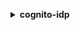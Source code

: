 **<details ><summary style="color:none;">cognito-idp</summary><blockquote>**

- **<details><summary style="color:none;"><b><u>add-custom-attributes</b></u></summary><blockquote>**

  * **<p style="color:none;">--user-pool-id</p>**
  * **<p style="color:none;">--custom-attributes</p>**
  * **<p style="color:none;">--cli-input-json</p>**
  * **<p style="color:none;">--cli-input-yaml</p>**
  * **<p style="color:none;">--generate-cli-skeleton</p>**

  </br>

  <p style="color:red;">**Description**</p>

  </br>

  ## **Examples**

  ```bash

  ```
  ```json

  ```

  </br>

- **<details><summary style="color:none;"><b><u>admin-add-user-to-group</b></u></summary><blockquote>**

  * **<p style="color:none;">--user-pool-id</p>**
  * **<p style="color:none;">--username</p>**
  * **<p style="color:none;">--group-name</p>**
  * **<p style="color:none;">--cli-input-json</p>**
  * **<p style="color:none;">--cli-input-yaml</p>**
  * **<p style="color:none;">--generate-cli-skeleton</p>**

  </br>

  <p style="color:red;">**Description**</p>

  </br>

  ## **Examples**

  ```bash

  ```
  ```json

  ```

  </br>

- **<details><summary style="color:none;"><b><u>admin-confirm-sign-up</b></u></summary><blockquote>**

  * **<p style="color:none;">--user-pool-id</p>**
  * **<p style="color:none;">--username</p>**
  * **<p style="color:none;">--client-metadata</p>**
  * **<p style="color:none;">--cli-input-json</p>**
  * **<p style="color:none;">--cli-input-yaml</p>**
  * **<p style="color:none;">--generate-cli-skeleton</p>**

  </br>

  <p style="color:red;">**Description**</p>

  </br>

  ## **Examples**

  ```bash

  ```
  ```json

  ```

  </br>

- **<details><summary style="color:none;"><b><u>admin-create-user</b></u></summary><blockquote>**

  * **<p style="color:none;">--user-pool-id</p>**
  * **<p style="color:none;">--username</p>**
  * **<p style="color:none;">--user-attributes</p>**
  * **<p style="color:none;">--validation-data</p>**
  * **<p style="color:none;">--temporary-password</p>**
  * **<p style="color:none;">--force-alias-creation</p>**
  * **<p style="color:none;">--no-force-alias-creation</p>**
  * **<p style="color:none;">--message-action</p>**
  * **<p style="color:none;">--desired-delivery-mediums</p>**
  * **<p style="color:none;">--client-metadata</p>**
  * **<p style="color:none;">--cli-input-json</p>**
  * **<p style="color:none;">--cli-input-yaml</p>**
  * **<p style="color:none;">--generate-cli-skeleton</p>**

  </br>

  <p style="color:red;">**Description**</p>

  </br>

  ## **Examples**

  ```bash

  ```
  ```json

  ```

  </br>

- **<details><summary style="color:none;"><b><u>admin-delete-user</b></u></summary><blockquote>**

  * **<p style="color:none;">--user-pool-id</p>**
  * **<p style="color:none;">--username</p>**
  * **<p style="color:none;">--cli-input-json</p>**
  * **<p style="color:none;">--cli-input-yaml</p>**
  * **<p style="color:none;">--generate-cli-skeleton</p>**

  </br>

  <p style="color:red;">**Description**</p>

  </br>

  ## **Examples**

  ```bash

  ```
  ```json

  ```

  </br>

- **<details><summary style="color:none;"><b><u>admin-delete-user-attributes</b></u></summary><blockquote>**

  * **<p style="color:none;">--user-pool-id</p>**
  * **<p style="color:none;">--username</p>**
  * **<p style="color:none;">--user-attribute-names</p>**
  * **<p style="color:none;">--cli-input-json</p>**
  * **<p style="color:none;">--cli-input-yaml</p>**
  * **<p style="color:none;">--generate-cli-skeleton</p>**

  </br>

  <p style="color:red;">**Description**</p>

  </br>

  ## **Examples**

  ```bash

  ```
  ```json

  ```

  </br>

- **<details><summary style="color:none;"><b><u>admin-disable-provider-for-user</b></u></summary><blockquote>**

  * **<p style="color:none;">--user-pool-id</p>**
  * **<p style="color:none;">--user</p>**
  * **<p style="color:none;">--cli-input-json</p>**
  * **<p style="color:none;">--cli-input-yaml</p>**
  * **<p style="color:none;">--generate-cli-skeleton</p>**

  </br>

  <p style="color:red;">**Description**</p>

  </br>

  ## **Examples**

  ```bash

  ```
  ```json

  ```

  </br>

- **<details><summary style="color:none;"><b><u>admin-disable-user</b></u></summary><blockquote>**

  * **<p style="color:none;">--user-pool-id</p>**
  * **<p style="color:none;">--username</p>**
  * **<p style="color:none;">--cli-input-json</p>**
  * **<p style="color:none;">--cli-input-yaml</p>**
  * **<p style="color:none;">--generate-cli-skeleton</p>**

  </br>

  <p style="color:red;">**Description**</p>

  </br>

  ## **Examples**

  ```bash

  ```
  ```json

  ```

  </br>

- **<details><summary style="color:none;"><b><u>admin-enable-user</b></u></summary><blockquote>**

  * **<p style="color:none;">--user-pool-id</p>**
  * **<p style="color:none;">--username</p>**
  * **<p style="color:none;">--cli-input-json</p>**
  * **<p style="color:none;">--cli-input-yaml</p>**
  * **<p style="color:none;">--generate-cli-skeleton</p>**

  </br>

  <p style="color:red;">**Description**</p>

  </br>

  ## **Examples**

  ```bash

  ```
  ```json

  ```

  </br>

- **<details><summary style="color:none;"><b><u>admin-forget-device</b></u></summary><blockquote>**

  * **<p style="color:none;">--user-pool-id</p>**
  * **<p style="color:none;">--username</p>**
  * **<p style="color:none;">--device-key</p>**
  * **<p style="color:none;">--cli-input-json</p>**
  * **<p style="color:none;">--cli-input-yaml</p>**
  * **<p style="color:none;">--generate-cli-skeleton</p>**

  </br>

  <p style="color:red;">**Description**</p>

  </br>

  ## **Examples**

  ```bash

  ```
  ```json

  ```

  </br>

- **<details><summary style="color:none;"><b><u>admin-get-device</b></u></summary><blockquote>**

  * **<p style="color:none;">--device-key</p>**
  * **<p style="color:none;">--user-pool-id</p>**
  * **<p style="color:none;">--username</p>**
  * **<p style="color:none;">--cli-input-json</p>**
  * **<p style="color:none;">--cli-input-yaml</p>**
  * **<p style="color:none;">--generate-cli-skeleton</p>**

  </br>

  <p style="color:red;">**Description**</p>

  </br>

  ## **Examples**

  ```bash

  ```
  ```json

  ```

  </br>

- **<details><summary style="color:none;"><b><u>admin-get-user</b></u></summary><blockquote>**

  * **<p style="color:none;">--user-pool-id</p>**
  * **<p style="color:none;">--username</p>**
  * **<p style="color:none;">--cli-input-json</p>**
  * **<p style="color:none;">--cli-input-yaml</p>**
  * **<p style="color:none;">--generate-cli-skeleton</p>**

  </br>

  <p style="color:red;">**Description**</p>

  </br>

  ## **Examples**

  ```bash

  ```
  ```json

  ```

  </br>

- **<details><summary style="color:none;"><b><u>admin-initiate-auth</b></u></summary><blockquote>**

  * **<p style="color:none;">--user-pool-id</p>**
  * **<p style="color:none;">--client-id</p>**
  * **<p style="color:none;">--auth-flow</p>**
  * **<p style="color:none;">--auth-parameters</p>**
  * **<p style="color:none;">--client-metadata</p>**
  * **<p style="color:none;">--analytics-metadata</p>**
  * **<p style="color:none;">--context-data</p>**
  * **<p style="color:none;">--cli-input-json</p>**
  * **<p style="color:none;">--cli-input-yaml</p>**
  * **<p style="color:none;">--generate-cli-skeleton</p>**

  </br>

  <p style="color:red;">**Description**</p>

  </br>

  ## **Examples**

  ```bash

  ```
  ```json

  ```

  </br>

- **<details><summary style="color:none;"><b><u>admin-link-provider-for-user</b></u></summary><blockquote>**

  * **<p style="color:none;">--user-pool-id</p>**
  * **<p style="color:none;">--destination-user</p>**
  * **<p style="color:none;">--source-user</p>**
  * **<p style="color:none;">--cli-input-json</p>**
  * **<p style="color:none;">--cli-input-yaml</p>**
  * **<p style="color:none;">--generate-cli-skeleton</p>**

  </br>

  <p style="color:red;">**Description**</p>

  </br>

  ## **Examples**

  ```bash

  ```
  ```json

  ```

  </br>

- **<details><summary style="color:none;"><b><u>admin-list-devices</b></u></summary><blockquote>**

  * **<p style="color:none;">--user-pool-id</p>**
  * **<p style="color:none;">--username</p>**
  * **<p style="color:none;">--limit</p>**
  * **<p style="color:none;">--pagination-token</p>**
  * **<p style="color:none;">--cli-input-json</p>**
  * **<p style="color:none;">--cli-input-yaml</p>**
  * **<p style="color:none;">--generate-cli-skeleton</p>**

  </br>

  <p style="color:red;">**Description**</p>

  </br>

  ## **Examples**

  ```bash

  ```
  ```json

  ```

  </br>

- **<details><summary style="color:none;"><b><u>admin-list-groups-for-user</b></u></summary><blockquote>**

  * **<p style="color:none;">--username</p>**
  * **<p style="color:none;">--user-pool-id</p>**
  * **<p style="color:none;">--cli-input-json</p>**
  * **<p style="color:none;">--cli-input-yaml</p>**
  * **<p style="color:none;">--starting-token</p>**
  * **<p style="color:none;">--page-size</p>**
  * **<p style="color:none;">--max-items</p>**
  * **<p style="color:none;">--generate-cli-skeleton</p>**

  </br>

  <p style="color:red;">**Description**</p>

  </br>

  ## **Examples**

  ```bash

  ```
  ```json

  ```

  </br>

- **<details><summary style="color:none;"><b><u>admin-list-user-auth-events</b></u></summary><blockquote>**

  * **<p style="color:none;">--user-pool-id</p>**
  * **<p style="color:none;">--username</p>**
  * **<p style="color:none;">--cli-input-json</p>**
  * **<p style="color:none;">--cli-input-yaml</p>**
  * **<p style="color:none;">--starting-token</p>**
  * **<p style="color:none;">--page-size</p>**
  * **<p style="color:none;">--max-items</p>**
  * **<p style="color:none;">--generate-cli-skeleton</p>**

  </br>

  <p style="color:red;">**Description**</p>

  </br>

  ## **Examples**

  ```bash

  ```
  ```json

  ```

  </br>

- **<details><summary style="color:none;"><b><u>admin-remove-user-from-group</b></u></summary><blockquote>**

  * **<p style="color:none;">--user-pool-id</p>**
  * **<p style="color:none;">--username</p>**
  * **<p style="color:none;">--group-name</p>**
  * **<p style="color:none;">--cli-input-json</p>**
  * **<p style="color:none;">--cli-input-yaml</p>**
  * **<p style="color:none;">--generate-cli-skeleton</p>**

  </br>

  <p style="color:red;">**Description**</p>

  </br>

  ## **Examples**

  ```bash

  ```
  ```json

  ```

  </br>

- **<details><summary style="color:none;"><b><u>admin-reset-user-password</b></u></summary><blockquote>**

  * **<p style="color:none;">--user-pool-id</p>**
  * **<p style="color:none;">--username</p>**
  * **<p style="color:none;">--client-metadata</p>**
  * **<p style="color:none;">--cli-input-json</p>**
  * **<p style="color:none;">--cli-input-yaml</p>**
  * **<p style="color:none;">--generate-cli-skeleton</p>**

  </br>

  <p style="color:red;">**Description**</p>

  </br>

  ## **Examples**

  ```bash

  ```
  ```json

  ```

  </br>

- **<details><summary style="color:none;"><b><u>admin-respond-to-auth-challenge</b></u></summary><blockquote>**

  * **<p style="color:none;">--user-pool-id</p>**
  * **<p style="color:none;">--client-id</p>**
  * **<p style="color:none;">--challenge-name</p>**
  * **<p style="color:none;">--challenge-responses</p>**
  * **<p style="color:none;">--session</p>**
  * **<p style="color:none;">--analytics-metadata</p>**
  * **<p style="color:none;">--context-data</p>**
  * **<p style="color:none;">--client-metadata</p>**
  * **<p style="color:none;">--cli-input-json</p>**
  * **<p style="color:none;">--cli-input-yaml</p>**
  * **<p style="color:none;">--generate-cli-skeleton</p>**

  </br>

  <p style="color:red;">**Description**</p>

  </br>

  ## **Examples**

  ```bash

  ```
  ```json

  ```

  </br>

- **<details><summary style="color:none;"><b><u>admin-set-user-mfa-preference</b></u></summary><blockquote>**

  * **<p style="color:none;">--sms-mfa-settings</p>**
  * **<p style="color:none;">--software-token-mfa-settings</p>**
  * **<p style="color:none;">--username</p>**
  * **<p style="color:none;">--user-pool-id</p>**
  * **<p style="color:none;">--cli-input-json</p>**
  * **<p style="color:none;">--cli-input-yaml</p>**
  * **<p style="color:none;">--generate-cli-skeleton</p>**

  </br>

  <p style="color:red;">**Description**</p>

  </br>

  ## **Examples**

  ```bash

  ```
  ```json

  ```

  </br>

- **<details><summary style="color:none;"><b><u>admin-set-user-password</b></u></summary><blockquote>**

  * **<p style="color:none;">--user-pool-id</p>**
  * **<p style="color:none;">--username</p>**
  * **<p style="color:none;">--password</p>**
  * **<p style="color:none;">--permanent</p>**
  * **<p style="color:none;">--no-permanent</p>**
  * **<p style="color:none;">--cli-input-json</p>**
  * **<p style="color:none;">--cli-input-yaml</p>**
  * **<p style="color:none;">--generate-cli-skeleton</p>**

  </br>

  <p style="color:red;">**Description**</p>

  </br>

  ## **Examples**

  ```bash

  ```
  ```json

  ```

  </br>

- **<details><summary style="color:none;"><b><u>admin-set-user-settings</b></u></summary><blockquote>**

  * **<p style="color:none;">--user-pool-id</p>**
  * **<p style="color:none;">--username</p>**
  * **<p style="color:none;">--mfa-options</p>**
  * **<p style="color:none;">--cli-input-json</p>**
  * **<p style="color:none;">--cli-input-yaml</p>**
  * **<p style="color:none;">--generate-cli-skeleton</p>**

  </br>

  <p style="color:red;">**Description**</p>

  </br>

  ## **Examples**

  ```bash

  ```
  ```json

  ```

  </br>

- **<details><summary style="color:none;"><b><u>admin-update-auth-event-feedback</b></u></summary><blockquote>**

  * **<p style="color:none;">--user-pool-id</p>**
  * **<p style="color:none;">--username</p>**
  * **<p style="color:none;">--event-id</p>**
  * **<p style="color:none;">--feedback-value</p>**
  * **<p style="color:none;">--cli-input-json</p>**
  * **<p style="color:none;">--cli-input-yaml</p>**
  * **<p style="color:none;">--generate-cli-skeleton</p>**

  </br>

  <p style="color:red;">**Description**</p>

  </br>

  ## **Examples**

  ```bash

  ```
  ```json

  ```

  </br>

- **<details><summary style="color:none;"><b><u>admin-update-device-status</b></u></summary><blockquote>**

  * **<p style="color:none;">--user-pool-id</p>**
  * **<p style="color:none;">--username</p>**
  * **<p style="color:none;">--device-key</p>**
  * **<p style="color:none;">--device-remembered-status</p>**
  * **<p style="color:none;">--cli-input-json</p>**
  * **<p style="color:none;">--cli-input-yaml</p>**
  * **<p style="color:none;">--generate-cli-skeleton</p>**

  </br>

  <p style="color:red;">**Description**</p>

  </br>

  ## **Examples**

  ```bash

  ```
  ```json

  ```

  </br>

- **<details><summary style="color:none;"><b><u>admin-update-user-attributes</b></u></summary><blockquote>**

  * **<p style="color:none;">--user-pool-id</p>**
  * **<p style="color:none;">--username</p>**
  * **<p style="color:none;">--user-attributes</p>**
  * **<p style="color:none;">--client-metadata</p>**
  * **<p style="color:none;">--cli-input-json</p>**
  * **<p style="color:none;">--cli-input-yaml</p>**
  * **<p style="color:none;">--generate-cli-skeleton</p>**

  </br>

  <p style="color:red;">**Description**</p>

  </br>

  ## **Examples**

  ```bash

  ```
  ```json

  ```

  </br>

- **<details><summary style="color:none;"><b><u>admin-user-global-sign-out</b></u></summary><blockquote>**

  * **<p style="color:none;">--user-pool-id</p>**
  * **<p style="color:none;">--username</p>**
  * **<p style="color:none;">--cli-input-json</p>**
  * **<p style="color:none;">--cli-input-yaml</p>**
  * **<p style="color:none;">--generate-cli-skeleton</p>**

  </br>

  <p style="color:red;">**Description**</p>

  </br>

  ## **Examples**

  ```bash

  ```
  ```json

  ```

  </br>

- **<details><summary style="color:none;"><b><u>associate-software-token</b></u></summary><blockquote>**

  * **<p style="color:none;">--access-token</p>**
  * **<p style="color:none;">--session</p>**
  * **<p style="color:none;">--cli-input-json</p>**
  * **<p style="color:none;">--cli-input-yaml</p>**
  * **<p style="color:none;">--generate-cli-skeleton</p>**

  </br>

  <p style="color:red;">**Description**</p>

  </br>

  ## **Examples**

  ```bash

  ```
  ```json

  ```

  </br>

- **<details><summary style="color:none;"><b><u>change-password</b></u></summary><blockquote>**

  * **<p style="color:none;">--previous-password</p>**
  * **<p style="color:none;">--proposed-password</p>**
  * **<p style="color:none;">--access-token</p>**
  * **<p style="color:none;">--cli-input-json</p>**
  * **<p style="color:none;">--cli-input-yaml</p>**
  * **<p style="color:none;">--generate-cli-skeleton</p>**

  </br>

  <p style="color:red;">**Description**</p>

  </br>

  ## **Examples**

  ```bash

  ```
  ```json

  ```

  </br>

- **<details><summary style="color:none;"><b><u>confirm-device</b></u></summary><blockquote>**

  * **<p style="color:none;">--access-token</p>**
  * **<p style="color:none;">--device-key</p>**
  * **<p style="color:none;">--device-secret-verifier-config</p>**
  * **<p style="color:none;">--device-name</p>**
  * **<p style="color:none;">--cli-input-json</p>**
  * **<p style="color:none;">--cli-input-yaml</p>**
  * **<p style="color:none;">--generate-cli-skeleton</p>**

  </br>

  <p style="color:red;">**Description**</p>

  </br>

  ## **Examples**

  ```bash

  ```
  ```json

  ```

  </br>

- **<details><summary style="color:none;"><b><u>confirm-forgot-password</b></u></summary><blockquote>**

  * **<p style="color:none;">--client-id</p>**
  * **<p style="color:none;">--secret-hash</p>**
  * **<p style="color:none;">--username</p>**
  * **<p style="color:none;">--confirmation-code</p>**
  * **<p style="color:none;">--password</p>**
  * **<p style="color:none;">--analytics-metadata</p>**
  * **<p style="color:none;">--user-context-data</p>**
  * **<p style="color:none;">--client-metadata</p>**
  * **<p style="color:none;">--cli-input-json</p>**
  * **<p style="color:none;">--cli-input-yaml</p>**
  * **<p style="color:none;">--generate-cli-skeleton</p>**

  </br>

  <p style="color:red;">**Description**</p>

  </br>

  ## **Examples**

  ```bash

  ```
  ```json

  ```

  </br>

- **<details><summary style="color:none;"><b><u>confirm-sign-up</b></u></summary><blockquote>**

  * **<p style="color:none;">--client-id</p>**
  * **<p style="color:none;">--secret-hash</p>**
  * **<p style="color:none;">--username</p>**
  * **<p style="color:none;">--confirmation-code</p>**
  * **<p style="color:none;">--force-alias-creation</p>**
  * **<p style="color:none;">--no-force-alias-creation</p>**
  * **<p style="color:none;">--analytics-metadata</p>**
  * **<p style="color:none;">--user-context-data</p>**
  * **<p style="color:none;">--client-metadata</p>**
  * **<p style="color:none;">--cli-input-json</p>**
  * **<p style="color:none;">--cli-input-yaml</p>**
  * **<p style="color:none;">--generate-cli-skeleton</p>**

  </br>

  <p style="color:red;">**Description**</p>

  </br>

  ## **Examples**

  ```bash

  ```
  ```json

  ```

  </br>

- **<details><summary style="color:none;"><b><u>create-group</b></u></summary><blockquote>**

  * **<p style="color:none;">--group-name</p>**
  * **<p style="color:none;">--user-pool-id</p>**
  * **<p style="color:none;">--description</p>**
  * **<p style="color:none;">--role-arn</p>**
  * **<p style="color:none;">--precedence</p>**
  * **<p style="color:none;">--cli-input-json</p>**
  * **<p style="color:none;">--cli-input-yaml</p>**
  * **<p style="color:none;">--generate-cli-skeleton</p>**

  </br>

  <p style="color:red;">**Description**</p>

  </br>

  ## **Examples**

  ```bash

  ```
  ```json

  ```

  </br>

- **<details><summary style="color:none;"><b><u>create-identity-provider</b></u></summary><blockquote>**

  * **<p style="color:none;">--user-pool-id</p>**
  * **<p style="color:none;">--provider-name</p>**
  * **<p style="color:none;">--provider-type</p>**
  * **<p style="color:none;">--provider-details</p>**
  * **<p style="color:none;">--attribute-mapping</p>**
  * **<p style="color:none;">--idp-identifiers</p>**
  * **<p style="color:none;">--cli-input-json</p>**
  * **<p style="color:none;">--cli-input-yaml</p>**
  * **<p style="color:none;">--generate-cli-skeleton</p>**

  </br>

  <p style="color:red;">**Description**</p>

  </br>

  ## **Examples**

  ```bash

  ```
  ```json

  ```

  </br>

- **<details><summary style="color:none;"><b><u>create-resource-server</b></u></summary><blockquote>**

  * **<p style="color:none;">--user-pool-id</p>**
  * **<p style="color:none;">--identifier</p>**
  * **<p style="color:none;">--name</p>**
  * **<p style="color:none;">--scopes</p>**
  * **<p style="color:none;">--cli-input-json</p>**
  * **<p style="color:none;">--cli-input-yaml</p>**
  * **<p style="color:none;">--generate-cli-skeleton</p>**

  </br>

  <p style="color:red;">**Description**</p>

  </br>

  ## **Examples**

  ```bash

  ```
  ```json

  ```

  </br>

- **<details><summary style="color:none;"><b><u>create-user-import-job</b></u></summary><blockquote>**

  * **<p style="color:none;">--job-name</p>**
  * **<p style="color:none;">--user-pool-id</p>**
  * **<p style="color:none;">--cloud-watch-logs-role-arn</p>**
  * **<p style="color:none;">--cli-input-json</p>**
  * **<p style="color:none;">--cli-input-yaml</p>**
  * **<p style="color:none;">--generate-cli-skeleton</p>**

  </br>

  <p style="color:red;">**Description**</p>

  </br>

  ## **Examples**

  ```bash

  ```
  ```json

  ```

  </br>

- **<details><summary style="color:none;"><b><u>create-user-pool</b></u></summary><blockquote>**

  * **<p style="color:none;">--pool-name</p>**
  * **<p style="color:none;">--policies</p>**
  * **<p style="color:none;">--lambda-config</p>**
  * **<p style="color:none;">--auto-verified-attributes</p>**
  * **<p style="color:none;">--alias-attributes</p>**
  * **<p style="color:none;">--username-attributes</p>**
  * **<p style="color:none;">--sms-verification-message</p>**
  * **<p style="color:none;">--email-verification-message</p>**
  * **<p style="color:none;">--email-verification-subject</p>**
  * **<p style="color:none;">--verification-message-template</p>**
  * **<p style="color:none;">--sms-authentication-message</p>**
  * **<p style="color:none;">--mfa-configuration</p>**
  * **<p style="color:none;">--device-configuration</p>**
  * **<p style="color:none;">--email-configuration</p>**
  * **<p style="color:none;">--sms-configuration</p>**
  * **<p style="color:none;">--user-pool-tags</p>**
  * **<p style="color:none;">--admin-create-user-config</p>**
  * **<p style="color:none;">--schema</p>**
  * **<p style="color:none;">--user-pool-add-ons</p>**
  * **<p style="color:none;">--username-configuration</p>**
  * **<p style="color:none;">--account-recovery-setting</p>**
  * **<p style="color:none;">--cli-input-json</p>**
  * **<p style="color:none;">--cli-input-yaml</p>**
  * **<p style="color:none;">--generate-cli-skeleton</p>**

  </br>

  <p style="color:red;">**Description**</p>

  </br>

  ## **Examples**

  ```bash

  ```
  ```json

  ```

  </br>

- **<details><summary style="color:none;"><b><u>create-user-pool-client</b></u></summary><blockquote>**

  * **<p style="color:none;">--user-pool-id</p>**
  * **<p style="color:none;">--client-name</p>**
  * **<p style="color:none;">--generate-secret</p>**
  * **<p style="color:none;">--no-generate-secret</p>**
  * **<p style="color:none;">--refresh-token-validity</p>**
  * **<p style="color:none;">--access-token-validity</p>**
  * **<p style="color:none;">--id-token-validity</p>**
  * **<p style="color:none;">--token-validity-units</p>**
  * **<p style="color:none;">--read-attributes</p>**
  * **<p style="color:none;">--write-attributes</p>**
  * **<p style="color:none;">--explicit-auth-flows</p>**
  * **<p style="color:none;">--supported-identity-providers</p>**
  * **<p style="color:none;">--callback-urls</p>**
  * **<p style="color:none;">--logout-urls</p>**
  * **<p style="color:none;">--default-redirect-uri</p>**
  * **<p style="color:none;">--allowed-o-auth-flows</p>**
  * **<p style="color:none;">--allowed-o-auth-scopes</p>**
  * **<p style="color:none;">--allowed-o-auth-flows-user-pool-client</p>**
  * **<p style="color:none;">--no-allowed-o-auth-flows-user-pool-client</p>**
  * **<p style="color:none;">--analytics-configuration</p>**
  * **<p style="color:none;">--prevent-user-existence-errors</p>**
  * **<p style="color:none;">--enable-token-revocation</p>**
  * **<p style="color:none;">--no-enable-token-revocation</p>**
  * **<p style="color:none;">--cli-input-json</p>**
  * **<p style="color:none;">--cli-input-yaml</p>**
  * **<p style="color:none;">--generate-cli-skeleton</p>**

  </br>

  <p style="color:red;">**Description**</p>

  </br>

  ## **Examples**

  ```bash

  ```
  ```json

  ```

  </br>

- **<details><summary style="color:none;"><b><u>create-user-pool-domain</b></u></summary><blockquote>**

  * **<p style="color:none;">--domain</p>**
  * **<p style="color:none;">--user-pool-id</p>**
  * **<p style="color:none;">--custom-domain-config</p>**
  * **<p style="color:none;">--cli-input-json</p>**
  * **<p style="color:none;">--cli-input-yaml</p>**
  * **<p style="color:none;">--generate-cli-skeleton</p>**

  </br>

  <p style="color:red;">**Description**</p>

  </br>

  ## **Examples**

  ```bash

  ```
  ```json

  ```

  </br>

- **<details><summary style="color:none;"><b><u>delete-group</b></u></summary><blockquote>**

  * **<p style="color:none;">--group-name</p>**
  * **<p style="color:none;">--user-pool-id</p>**
  * **<p style="color:none;">--cli-input-json</p>**
  * **<p style="color:none;">--cli-input-yaml</p>**
  * **<p style="color:none;">--generate-cli-skeleton</p>**

  </br>

  <p style="color:red;">**Description**</p>

  </br>

  ## **Examples**

  ```bash

  ```
  ```json

  ```

  </br>

- **<details><summary style="color:none;"><b><u>delete-identity-provider</b></u></summary><blockquote>**

  * **<p style="color:none;">--user-pool-id</p>**
  * **<p style="color:none;">--provider-name</p>**
  * **<p style="color:none;">--cli-input-json</p>**
  * **<p style="color:none;">--cli-input-yaml</p>**
  * **<p style="color:none;">--generate-cli-skeleton</p>**

  </br>

  <p style="color:red;">**Description**</p>

  </br>

  ## **Examples**

  ```bash

  ```
  ```json

  ```

  </br>

- **<details><summary style="color:none;"><b><u>delete-resource-server</b></u></summary><blockquote>**

  * **<p style="color:none;">--user-pool-id</p>**
  * **<p style="color:none;">--identifier</p>**
  * **<p style="color:none;">--cli-input-json</p>**
  * **<p style="color:none;">--cli-input-yaml</p>**
  * **<p style="color:none;">--generate-cli-skeleton</p>**

  </br>

  <p style="color:red;">**Description**</p>

  </br>

  ## **Examples**

  ```bash

  ```
  ```json

  ```

  </br>

- **<details><summary style="color:none;"><b><u>delete-user</b></u></summary><blockquote>**

  * **<p style="color:none;">--access-token</p>**
  * **<p style="color:none;">--cli-input-json</p>**
  * **<p style="color:none;">--cli-input-yaml</p>**
  * **<p style="color:none;">--generate-cli-skeleton</p>**

  </br>

  <p style="color:red;">**Description**</p>

  </br>

  ## **Examples**

  ```bash

  ```
  ```json

  ```

  </br>

- **<details><summary style="color:none;"><b><u>delete-user-attributes</b></u></summary><blockquote>**

  * **<p style="color:none;">--user-attribute-names</p>**
  * **<p style="color:none;">--access-token</p>**
  * **<p style="color:none;">--cli-input-json</p>**
  * **<p style="color:none;">--cli-input-yaml</p>**
  * **<p style="color:none;">--generate-cli-skeleton</p>**

  </br>

  <p style="color:red;">**Description**</p>

  </br>

  ## **Examples**

  ```bash

  ```
  ```json

  ```

  </br>

- **<details><summary style="color:none;"><b><u>delete-user-pool</b></u></summary><blockquote>**

  * **<p style="color:none;">--user-pool-id</p>**
  * **<p style="color:none;">--cli-input-json</p>**
  * **<p style="color:none;">--cli-input-yaml</p>**
  * **<p style="color:none;">--generate-cli-skeleton</p>**

  </br>

  <p style="color:red;">**Description**</p>

  </br>

  ## **Examples**

  ```bash

  ```
  ```json

  ```

  </br>

- **<details><summary style="color:none;"><b><u>delete-user-pool-client</b></u></summary><blockquote>**

  * **<p style="color:none;">--user-pool-id</p>**
  * **<p style="color:none;">--client-id</p>**
  * **<p style="color:none;">--cli-input-json</p>**
  * **<p style="color:none;">--cli-input-yaml</p>**
  * **<p style="color:none;">--generate-cli-skeleton</p>**

  </br>

  <p style="color:red;">**Description**</p>

  </br>

  ## **Examples**

  ```bash

  ```
  ```json

  ```

  </br>

- **<details><summary style="color:none;"><b><u>delete-user-pool-domain</b></u></summary><blockquote>**

  * **<p style="color:none;">--domain</p>**
  * **<p style="color:none;">--user-pool-id</p>**
  * **<p style="color:none;">--cli-input-json</p>**
  * **<p style="color:none;">--cli-input-yaml</p>**
  * **<p style="color:none;">--generate-cli-skeleton</p>**

  </br>

  <p style="color:red;">**Description**</p>

  </br>

  ## **Examples**

  ```bash

  ```
  ```json

  ```

  </br>

- **<details><summary style="color:none;"><b><u>describe-identity-provider</b></u></summary><blockquote>**

  * **<p style="color:none;">--user-pool-id</p>**
  * **<p style="color:none;">--provider-name</p>**
  * **<p style="color:none;">--cli-input-json</p>**
  * **<p style="color:none;">--cli-input-yaml</p>**
  * **<p style="color:none;">--generate-cli-skeleton</p>**

  </br>

  <p style="color:red;">**Description**</p>

  </br>

  ## **Examples**

  ```bash

  ```
  ```json

  ```

  </br>

- **<details><summary style="color:none;"><b><u>describe-resource-server</b></u></summary><blockquote>**

  * **<p style="color:none;">--user-pool-id</p>**
  * **<p style="color:none;">--identifier</p>**
  * **<p style="color:none;">--cli-input-json</p>**
  * **<p style="color:none;">--cli-input-yaml</p>**
  * **<p style="color:none;">--generate-cli-skeleton</p>**

  </br>

  <p style="color:red;">**Description**</p>

  </br>

  ## **Examples**

  ```bash

  ```
  ```json

  ```

  </br>

- **<details><summary style="color:none;"><b><u>describe-risk-configuration</b></u></summary><blockquote>**

  * **<p style="color:none;">--user-pool-id</p>**
  * **<p style="color:none;">--client-id</p>**
  * **<p style="color:none;">--cli-input-json</p>**
  * **<p style="color:none;">--cli-input-yaml</p>**
  * **<p style="color:none;">--generate-cli-skeleton</p>**

  </br>

  <p style="color:red;">**Description**</p>

  </br>

  ## **Examples**

  ```bash

  ```
  ```json

  ```

  </br>

- **<details><summary style="color:none;"><b><u>describe-user-import-job</b></u></summary><blockquote>**

  * **<p style="color:none;">--user-pool-id</p>**
  * **<p style="color:none;">--job-id</p>**
  * **<p style="color:none;">--cli-input-json</p>**
  * **<p style="color:none;">--cli-input-yaml</p>**
  * **<p style="color:none;">--generate-cli-skeleton</p>**

  </br>

  <p style="color:red;">**Description**</p>

  </br>

  ## **Examples**

  ```bash

  ```
  ```json

  ```

  </br>

- **<details><summary style="color:none;"><b><u>describe-user-pool</b></u></summary><blockquote>**

  * **<p style="color:none;">--user-pool-id</p>**
  * **<p style="color:none;">--cli-input-json</p>**
  * **<p style="color:none;">--cli-input-yaml</p>**
  * **<p style="color:none;">--generate-cli-skeleton</p>**

  </br>

  <p style="color:red;">**Description**</p>

  </br>

  ## **Examples**

  ```bash

  ```
  ```json

  ```

  </br>

- **<details><summary style="color:none;"><b><u>describe-user-pool-client</b></u></summary><blockquote>**

  * **<p style="color:none;">--user-pool-id</p>**
  * **<p style="color:none;">--client-id</p>**
  * **<p style="color:none;">--cli-input-json</p>**
  * **<p style="color:none;">--cli-input-yaml</p>**
  * **<p style="color:none;">--generate-cli-skeleton</p>**

  </br>

  <p style="color:red;">**Description**</p>

  </br>

  ## **Examples**

  ```bash

  ```
  ```json

  ```

  </br>

- **<details><summary style="color:none;"><b><u>describe-user-pool-domain</b></u></summary><blockquote>**

  * **<p style="color:none;">--domain</p>**
  * **<p style="color:none;">--cli-input-json</p>**
  * **<p style="color:none;">--cli-input-yaml</p>**
  * **<p style="color:none;">--generate-cli-skeleton</p>**

  </br>

  <p style="color:red;">**Description**</p>

  </br>

  ## **Examples**

  ```bash

  ```
  ```json

  ```

  </br>

- **<details><summary style="color:none;"><b><u>forget-device</b></u></summary><blockquote>**

  * **<p style="color:none;">--access-token</p>**
  * **<p style="color:none;">--device-key</p>**
  * **<p style="color:none;">--cli-input-json</p>**
  * **<p style="color:none;">--cli-input-yaml</p>**
  * **<p style="color:none;">--generate-cli-skeleton</p>**

  </br>

  <p style="color:red;">**Description**</p>

  </br>

  ## **Examples**

  ```bash

  ```
  ```json

  ```

  </br>

- **<details><summary style="color:none;"><b><u>forgot-password</b></u></summary><blockquote>**

  * **<p style="color:none;">--client-id</p>**
  * **<p style="color:none;">--secret-hash</p>**
  * **<p style="color:none;">--user-context-data</p>**
  * **<p style="color:none;">--username</p>**
  * **<p style="color:none;">--analytics-metadata</p>**
  * **<p style="color:none;">--client-metadata</p>**
  * **<p style="color:none;">--cli-input-json</p>**
  * **<p style="color:none;">--cli-input-yaml</p>**
  * **<p style="color:none;">--generate-cli-skeleton</p>**

  </br>

  <p style="color:red;">**Description**</p>

  </br>

  ## **Examples**

  ```bash

  ```
  ```json

  ```

  </br>

- **<details><summary style="color:none;"><b><u>get-csv-header</b></u></summary><blockquote>**

  * **<p style="color:none;">--user-pool-id</p>**
  * **<p style="color:none;">--cli-input-json</p>**
  * **<p style="color:none;">--cli-input-yaml</p>**
  * **<p style="color:none;">--generate-cli-skeleton</p>**

  </br>

  <p style="color:red;">**Description**</p>

  </br>

  ## **Examples**

  ```bash

  ```
  ```json

  ```

  </br>

- **<details><summary style="color:none;"><b><u>get-device</b></u></summary><blockquote>**

  * **<p style="color:none;">--device-key</p>**
  * **<p style="color:none;">--access-token</p>**
  * **<p style="color:none;">--cli-input-json</p>**
  * **<p style="color:none;">--cli-input-yaml</p>**
  * **<p style="color:none;">--generate-cli-skeleton</p>**

  </br>

  <p style="color:red;">**Description**</p>

  </br>

  ## **Examples**

  ```bash

  ```
  ```json

  ```

  </br>

- **<details><summary style="color:none;"><b><u>get-group</b></u></summary><blockquote>**

  * **<p style="color:none;">--group-name</p>**
  * **<p style="color:none;">--user-pool-id</p>**
  * **<p style="color:none;">--cli-input-json</p>**
  * **<p style="color:none;">--cli-input-yaml</p>**
  * **<p style="color:none;">--generate-cli-skeleton</p>**

  </br>

  <p style="color:red;">**Description**</p>

  </br>

  ## **Examples**

  ```bash

  ```
  ```json

  ```

  </br>

- **<details><summary style="color:none;"><b><u>get-identity-provider-by-identifier</b></u></summary><blockquote>**

  * **<p style="color:none;">--user-pool-id</p>**
  * **<p style="color:none;">--idp-identifier</p>**
  * **<p style="color:none;">--cli-input-json</p>**
  * **<p style="color:none;">--cli-input-yaml</p>**
  * **<p style="color:none;">--generate-cli-skeleton</p>**

  </br>

  <p style="color:red;">**Description**</p>

  </br>

  ## **Examples**

  ```bash

  ```
  ```json

  ```

  </br>

- **<details><summary style="color:none;"><b><u>get-signing-certificate</b></u></summary><blockquote>**

  * **<p style="color:none;">--user-pool-id</p>**
  * **<p style="color:none;">--cli-input-json</p>**
  * **<p style="color:none;">--cli-input-yaml</p>**
  * **<p style="color:none;">--generate-cli-skeleton</p>**

  </br>

  <p style="color:red;">**Description**</p>

  </br>

  ## **Examples**

  ```bash

  ```
  ```json

  ```

  </br>

- **<details><summary style="color:none;"><b><u>get-ui-customization</b></u></summary><blockquote>**

  * **<p style="color:none;">--user-pool-id</p>**
  * **<p style="color:none;">--client-id</p>**
  * **<p style="color:none;">--cli-input-json</p>**
  * **<p style="color:none;">--cli-input-yaml</p>**
  * **<p style="color:none;">--generate-cli-skeleton</p>**

  </br>

  <p style="color:red;">**Description**</p>

  </br>

  ## **Examples**

  ```bash

  ```
  ```json

  ```

  </br>

- **<details><summary style="color:none;"><b><u>get-user</b></u></summary><blockquote>**

  * **<p style="color:none;">--access-token</p>**
  * **<p style="color:none;">--cli-input-json</p>**
  * **<p style="color:none;">--cli-input-yaml</p>**
  * **<p style="color:none;">--generate-cli-skeleton</p>**

  </br>

  <p style="color:red;">**Description**</p>

  </br>

  ## **Examples**

  ```bash

  ```
  ```json

  ```

  </br>

- **<details><summary style="color:none;"><b><u>get-user-attribute-verification-code</b></u></summary><blockquote>**

  * **<p style="color:none;">--access-token</p>**
  * **<p style="color:none;">--attribute-name</p>**
  * **<p style="color:none;">--client-metadata</p>**
  * **<p style="color:none;">--cli-input-json</p>**
  * **<p style="color:none;">--cli-input-yaml</p>**
  * **<p style="color:none;">--generate-cli-skeleton</p>**

  </br>

  <p style="color:red;">**Description**</p>

  </br>

  ## **Examples**

  ```bash

  ```
  ```json

  ```

  </br>

- **<details><summary style="color:none;"><b><u>get-user-pool-mfa-config</b></u></summary><blockquote>**

  * **<p style="color:none;">--user-pool-id</p>**
  * **<p style="color:none;">--cli-input-json</p>**
  * **<p style="color:none;">--cli-input-yaml</p>**
  * **<p style="color:none;">--generate-cli-skeleton</p>**

  </br>

  <p style="color:red;">**Description**</p>

  </br>

  ## **Examples**

  ```bash

  ```
  ```json

  ```

  </br>

- **<details><summary style="color:none;"><b><u>global-sign-out</b></u></summary><blockquote>**

  * **<p style="color:none;">--access-token</p>**
  * **<p style="color:none;">--cli-input-json</p>**
  * **<p style="color:none;">--cli-input-yaml</p>**
  * **<p style="color:none;">--generate-cli-skeleton</p>**

  </br>

  <p style="color:red;">**Description**</p>

  </br>

  ## **Examples**

  ```bash

  ```
  ```json

  ```

  </br>

- **<details><summary style="color:none;"><b><u>help</b></u></summary><blockquote>**

  * **<p style="color:none;"></p>**

  </br>

  <p style="color:red;">**Description**</p>

  </br>

  ## **Examples**

  ```bash

  ```
  ```json

  ```

  </br>

- **<details><summary style="color:none;"><b><u>initiate-auth</b></u></summary><blockquote>**

  * **<p style="color:none;">--auth-flow</p>**
  * **<p style="color:none;">--auth-parameters</p>**
  * **<p style="color:none;">--client-metadata</p>**
  * **<p style="color:none;">--client-id</p>**
  * **<p style="color:none;">--analytics-metadata</p>**
  * **<p style="color:none;">--user-context-data</p>**
  * **<p style="color:none;">--cli-input-json</p>**
  * **<p style="color:none;">--cli-input-yaml</p>**
  * **<p style="color:none;">--generate-cli-skeleton</p>**

  </br>

  <p style="color:red;">**Description**</p>

  </br>

  ## **Examples**

  ```bash

  ```
  ```json

  ```

  </br>

- **<details><summary style="color:none;"><b><u>list-devices</b></u></summary><blockquote>**

  * **<p style="color:none;">--access-token</p>**
  * **<p style="color:none;">--limit</p>**
  * **<p style="color:none;">--pagination-token</p>**
  * **<p style="color:none;">--cli-input-json</p>**
  * **<p style="color:none;">--cli-input-yaml</p>**
  * **<p style="color:none;">--generate-cli-skeleton</p>**

  </br>

  <p style="color:red;">**Description**</p>

  </br>

  ## **Examples**

  ```bash

  ```
  ```json

  ```

  </br>

- **<details><summary style="color:none;"><b><u>list-groups</b></u></summary><blockquote>**

  * **<p style="color:none;">--user-pool-id</p>**
  * **<p style="color:none;">--cli-input-json</p>**
  * **<p style="color:none;">--cli-input-yaml</p>**
  * **<p style="color:none;">--starting-token</p>**
  * **<p style="color:none;">--page-size</p>**
  * **<p style="color:none;">--max-items</p>**
  * **<p style="color:none;">--generate-cli-skeleton</p>**

  </br>

  <p style="color:red;">**Description**</p>

  </br>

  ## **Examples**

  ```bash

  ```
  ```json

  ```

  </br>

- **<details><summary style="color:none;"><b><u>list-identity-providers</b></u></summary><blockquote>**

  * **<p style="color:none;">--user-pool-id</p>**
  * **<p style="color:none;">--cli-input-json</p>**
  * **<p style="color:none;">--cli-input-yaml</p>**
  * **<p style="color:none;">--starting-token</p>**
  * **<p style="color:none;">--page-size</p>**
  * **<p style="color:none;">--max-items</p>**
  * **<p style="color:none;">--generate-cli-skeleton</p>**

  </br>

  <p style="color:red;">**Description**</p>

  </br>

  ## **Examples**

  ```bash

  ```
  ```json

  ```

  </br>

- **<details><summary style="color:none;"><b><u>list-resource-servers</b></u></summary><blockquote>**

  * **<p style="color:none;">--user-pool-id</p>**
  * **<p style="color:none;">--cli-input-json</p>**
  * **<p style="color:none;">--cli-input-yaml</p>**
  * **<p style="color:none;">--starting-token</p>**
  * **<p style="color:none;">--page-size</p>**
  * **<p style="color:none;">--max-items</p>**
  * **<p style="color:none;">--generate-cli-skeleton</p>**

  </br>

  <p style="color:red;">**Description**</p>

  </br>

  ## **Examples**

  ```bash

  ```
  ```json

  ```

  </br>

- **<details><summary style="color:none;"><b><u>list-tags-for-resource</b></u></summary><blockquote>**

  * **<p style="color:none;">--resource-arn</p>**
  * **<p style="color:none;">--cli-input-json</p>**
  * **<p style="color:none;">--cli-input-yaml</p>**
  * **<p style="color:none;">--generate-cli-skeleton</p>**

  </br>

  <p style="color:red;">**Description**</p>

  </br>

  ## **Examples**

  ```bash

  ```
  ```json

  ```

  </br>

- **<details><summary style="color:none;"><b><u>list-user-import-jobs</b></u></summary><blockquote>**

  * **<p style="color:none;">--user-pool-id</p>**
  * **<p style="color:none;">--max-results</p>**
  * **<p style="color:none;">--pagination-token</p>**
  * **<p style="color:none;">--cli-input-json</p>**
  * **<p style="color:none;">--cli-input-yaml</p>**
  * **<p style="color:none;">--generate-cli-skeleton</p>**

  </br>

  <p style="color:red;">**Description**</p>

  </br>

  ## **Examples**

  ```bash

  ```
  ```json

  ```

  </br>

- **<details><summary style="color:none;"><b><u>list-user-pool-clients</b></u></summary><blockquote>**

  * **<p style="color:none;">--user-pool-id</p>**
  * **<p style="color:none;">--cli-input-json</p>**
  * **<p style="color:none;">--cli-input-yaml</p>**
  * **<p style="color:none;">--starting-token</p>**
  * **<p style="color:none;">--page-size</p>**
  * **<p style="color:none;">--max-items</p>**
  * **<p style="color:none;">--generate-cli-skeleton</p>**

  </br>

  <p style="color:red;">**Description**</p>

  </br>

  ## **Examples**

  ```bash

  ```
  ```json

  ```

  </br>

- **<details><summary style="color:none;"><b><u>list-user-pools</b></u></summary><blockquote>**

  * **<p style="color:none;">--cli-input-json</p>**
  * **<p style="color:none;">--cli-input-yaml</p>**
  * **<p style="color:none;">--starting-token</p>**
  * **<p style="color:none;">--page-size</p>**
  * **<p style="color:none;">--max-items</p>**
  * **<p style="color:none;">--generate-cli-skeleton</p>**

  </br>

  <p style="color:red;">**Description**</p>

  </br>

  ## **Examples**

  ```bash

  ```
  ```json

  ```

  </br>

- **<details><summary style="color:none;"><b><u>list-users</b></u></summary><blockquote>**

  * **<p style="color:none;">--user-pool-id</p>**
  * **<p style="color:none;">--attributes-to-get</p>**
  * **<p style="color:none;">--filter</p>**
  * **<p style="color:none;">--cli-input-json</p>**
  * **<p style="color:none;">--cli-input-yaml</p>**
  * **<p style="color:none;">--starting-token</p>**
  * **<p style="color:none;">--page-size</p>**
  * **<p style="color:none;">--max-items</p>**
  * **<p style="color:none;">--generate-cli-skeleton</p>**

  </br>

  <p style="color:red;">**Description**</p>

  </br>

  ## **Examples**

  ```bash

  ```
  ```json

  ```

  </br>

- **<details><summary style="color:none;"><b><u>list-users-in-group</b></u></summary><blockquote>**

  * **<p style="color:none;">--user-pool-id</p>**
  * **<p style="color:none;">--group-name</p>**
  * **<p style="color:none;">--cli-input-json</p>**
  * **<p style="color:none;">--cli-input-yaml</p>**
  * **<p style="color:none;">--starting-token</p>**
  * **<p style="color:none;">--page-size</p>**
  * **<p style="color:none;">--max-items</p>**
  * **<p style="color:none;">--generate-cli-skeleton</p>**

  </br>

  <p style="color:red;">**Description**</p>

  </br>

  ## **Examples**

  ```bash

  ```
  ```json

  ```

  </br>

- **<details><summary style="color:none;"><b><u>resend-confirmation-code</b></u></summary><blockquote>**

  * **<p style="color:none;">--client-id</p>**
  * **<p style="color:none;">--secret-hash</p>**
  * **<p style="color:none;">--user-context-data</p>**
  * **<p style="color:none;">--username</p>**
  * **<p style="color:none;">--analytics-metadata</p>**
  * **<p style="color:none;">--client-metadata</p>**
  * **<p style="color:none;">--cli-input-json</p>**
  * **<p style="color:none;">--cli-input-yaml</p>**
  * **<p style="color:none;">--generate-cli-skeleton</p>**

  </br>

  <p style="color:red;">**Description**</p>

  </br>

  ## **Examples**

  ```bash

  ```
  ```json

  ```

  </br>

- **<details><summary style="color:none;"><b><u>respond-to-auth-challenge</b></u></summary><blockquote>**

  * **<p style="color:none;">--client-id</p>**
  * **<p style="color:none;">--challenge-name</p>**
  * **<p style="color:none;">--session</p>**
  * **<p style="color:none;">--challenge-responses</p>**
  * **<p style="color:none;">--analytics-metadata</p>**
  * **<p style="color:none;">--user-context-data</p>**
  * **<p style="color:none;">--client-metadata</p>**
  * **<p style="color:none;">--cli-input-json</p>**
  * **<p style="color:none;">--cli-input-yaml</p>**
  * **<p style="color:none;">--generate-cli-skeleton</p>**

  </br>

  <p style="color:red;">**Description**</p>

  </br>

  ## **Examples**

  ```bash

  ```
  ```json

  ```

  </br>

- **<details><summary style="color:none;"><b><u>revoke-token</b></u></summary><blockquote>**

  * **<p style="color:none;">--token</p>**
  * **<p style="color:none;">--client-id</p>**
  * **<p style="color:none;">--client-secret</p>**
  * **<p style="color:none;">--cli-input-json</p>**
  * **<p style="color:none;">--cli-input-yaml</p>**
  * **<p style="color:none;">--generate-cli-skeleton</p>**

  </br>

  <p style="color:red;">**Description**</p>

  </br>

  ## **Examples**

  ```bash

  ```
  ```json

  ```

  </br>

- **<details><summary style="color:none;"><b><u>set-risk-configuration</b></u></summary><blockquote>**

  * **<p style="color:none;">--user-pool-id</p>**
  * **<p style="color:none;">--client-id</p>**
  * **<p style="color:none;">--compromised-credentials-risk-configuration</p>**
  * **<p style="color:none;">--account-takeover-risk-configuration</p>**
  * **<p style="color:none;">--risk-exception-configuration</p>**
  * **<p style="color:none;">--cli-input-json</p>**
  * **<p style="color:none;">--cli-input-yaml</p>**
  * **<p style="color:none;">--generate-cli-skeleton</p>**

  </br>

  <p style="color:red;">**Description**</p>

  </br>

  ## **Examples**

  ```bash

  ```
  ```json

  ```

  </br>

- **<details><summary style="color:none;"><b><u>set-ui-customization</b></u></summary><blockquote>**

  * **<p style="color:none;">--user-pool-id</p>**
  * **<p style="color:none;">--client-id</p>**
  * **<p style="color:none;">--css</p>**
  * **<p style="color:none;">--image-file</p>**
  * **<p style="color:none;">--cli-input-json</p>**
  * **<p style="color:none;">--cli-input-yaml</p>**
  * **<p style="color:none;">--generate-cli-skeleton</p>**

  </br>

  <p style="color:red;">**Description**</p>

  </br>

  ## **Examples**

  ```bash

  ```
  ```json

  ```

  </br>

- **<details><summary style="color:none;"><b><u>set-user-mfa-preference</b></u></summary><blockquote>**

  * **<p style="color:none;">--sms-mfa-settings</p>**
  * **<p style="color:none;">--software-token-mfa-settings</p>**
  * **<p style="color:none;">--access-token</p>**
  * **<p style="color:none;">--cli-input-json</p>**
  * **<p style="color:none;">--cli-input-yaml</p>**
  * **<p style="color:none;">--generate-cli-skeleton</p>**

  </br>

  <p style="color:red;">**Description**</p>

  </br>

  ## **Examples**

  ```bash

  ```
  ```json

  ```

  </br>

- **<details><summary style="color:none;"><b><u>set-user-pool-mfa-config</b></u></summary><blockquote>**

  * **<p style="color:none;">--user-pool-id</p>**
  * **<p style="color:none;">--sms-mfa-configuration</p>**
  * **<p style="color:none;">--software-token-mfa-configuration</p>**
  * **<p style="color:none;">--mfa-configuration</p>**
  * **<p style="color:none;">--cli-input-json</p>**
  * **<p style="color:none;">--cli-input-yaml</p>**
  * **<p style="color:none;">--generate-cli-skeleton</p>**

  </br>

  <p style="color:red;">**Description**</p>

  </br>

  ## **Examples**

  ```bash

  ```
  ```json

  ```

  </br>

- **<details><summary style="color:none;"><b><u>set-user-settings</b></u></summary><blockquote>**

  * **<p style="color:none;">--access-token</p>**
  * **<p style="color:none;">--mfa-options</p>**
  * **<p style="color:none;">--cli-input-json</p>**
  * **<p style="color:none;">--cli-input-yaml</p>**
  * **<p style="color:none;">--generate-cli-skeleton</p>**

  </br>

  <p style="color:red;">**Description**</p>

  </br>

  ## **Examples**

  ```bash

  ```
  ```json

  ```

  </br>

- **<details><summary style="color:none;"><b><u>sign-up</b></u></summary><blockquote>**

  * **<p style="color:none;">--client-id</p>**
  * **<p style="color:none;">--secret-hash</p>**
  * **<p style="color:none;">--username</p>**
  * **<p style="color:none;">--password</p>**
  * **<p style="color:none;">--user-attributes</p>**
  * **<p style="color:none;">--validation-data</p>**
  * **<p style="color:none;">--analytics-metadata</p>**
  * **<p style="color:none;">--user-context-data</p>**
  * **<p style="color:none;">--client-metadata</p>**
  * **<p style="color:none;">--cli-input-json</p>**
  * **<p style="color:none;">--cli-input-yaml</p>**
  * **<p style="color:none;">--generate-cli-skeleton</p>**

  </br>

  <p style="color:red;">**Description**</p>

  </br>

  ## **Examples**

  ```bash

  ```
  ```json

  ```

  </br>

- **<details><summary style="color:none;"><b><u>start-user-import-job</b></u></summary><blockquote>**

  * **<p style="color:none;">--user-pool-id</p>**
  * **<p style="color:none;">--job-id</p>**
  * **<p style="color:none;">--cli-input-json</p>**
  * **<p style="color:none;">--cli-input-yaml</p>**
  * **<p style="color:none;">--generate-cli-skeleton</p>**

  </br>

  <p style="color:red;">**Description**</p>

  </br>

  ## **Examples**

  ```bash

  ```
  ```json

  ```

  </br>

- **<details><summary style="color:none;"><b><u>stop-user-import-job</b></u></summary><blockquote>**

  * **<p style="color:none;">--user-pool-id</p>**
  * **<p style="color:none;">--job-id</p>**
  * **<p style="color:none;">--cli-input-json</p>**
  * **<p style="color:none;">--cli-input-yaml</p>**
  * **<p style="color:none;">--generate-cli-skeleton</p>**

  </br>

  <p style="color:red;">**Description**</p>

  </br>

  ## **Examples**

  ```bash

  ```
  ```json

  ```

  </br>

- **<details><summary style="color:none;"><b><u>tag-resource</b></u></summary><blockquote>**

  * **<p style="color:none;">--resource-arn</p>**
  * **<p style="color:none;">--tags</p>**
  * **<p style="color:none;">--cli-input-json</p>**
  * **<p style="color:none;">--cli-input-yaml</p>**
  * **<p style="color:none;">--generate-cli-skeleton</p>**

  </br>

  <p style="color:red;">**Description**</p>

  </br>

  ## **Examples**

  ```bash

  ```
  ```json

  ```

  </br>

- **<details><summary style="color:none;"><b><u>untag-resource</b></u></summary><blockquote>**

  * **<p style="color:none;">--resource-arn</p>**
  * **<p style="color:none;">--tag-keys</p>**
  * **<p style="color:none;">--cli-input-json</p>**
  * **<p style="color:none;">--cli-input-yaml</p>**
  * **<p style="color:none;">--generate-cli-skeleton</p>**

  </br>

  <p style="color:red;">**Description**</p>

  </br>

  ## **Examples**

  ```bash

  ```
  ```json

  ```

  </br>

- **<details><summary style="color:none;"><b><u>update-auth-event-feedback</b></u></summary><blockquote>**

  * **<p style="color:none;">--user-pool-id</p>**
  * **<p style="color:none;">--username</p>**
  * **<p style="color:none;">--event-id</p>**
  * **<p style="color:none;">--feedback-token</p>**
  * **<p style="color:none;">--feedback-value</p>**
  * **<p style="color:none;">--cli-input-json</p>**
  * **<p style="color:none;">--cli-input-yaml</p>**
  * **<p style="color:none;">--generate-cli-skeleton</p>**

  </br>

  <p style="color:red;">**Description**</p>

  </br>

  ## **Examples**

  ```bash

  ```
  ```json

  ```

  </br>

- **<details><summary style="color:none;"><b><u>update-device-status</b></u></summary><blockquote>**

  * **<p style="color:none;">--access-token</p>**
  * **<p style="color:none;">--device-key</p>**
  * **<p style="color:none;">--device-remembered-status</p>**
  * **<p style="color:none;">--cli-input-json</p>**
  * **<p style="color:none;">--cli-input-yaml</p>**
  * **<p style="color:none;">--generate-cli-skeleton</p>**

  </br>

  <p style="color:red;">**Description**</p>

  </br>

  ## **Examples**

  ```bash

  ```
  ```json

  ```

  </br>

- **<details><summary style="color:none;"><b><u>update-group</b></u></summary><blockquote>**

  * **<p style="color:none;">--group-name</p>**
  * **<p style="color:none;">--user-pool-id</p>**
  * **<p style="color:none;">--description</p>**
  * **<p style="color:none;">--role-arn</p>**
  * **<p style="color:none;">--precedence</p>**
  * **<p style="color:none;">--cli-input-json</p>**
  * **<p style="color:none;">--cli-input-yaml</p>**
  * **<p style="color:none;">--generate-cli-skeleton</p>**

  </br>

  <p style="color:red;">**Description**</p>

  </br>

  ## **Examples**

  ```bash

  ```
  ```json

  ```

  </br>

- **<details><summary style="color:none;"><b><u>update-identity-provider</b></u></summary><blockquote>**

  * **<p style="color:none;">--user-pool-id</p>**
  * **<p style="color:none;">--provider-name</p>**
  * **<p style="color:none;">--provider-details</p>**
  * **<p style="color:none;">--attribute-mapping</p>**
  * **<p style="color:none;">--idp-identifiers</p>**
  * **<p style="color:none;">--cli-input-json</p>**
  * **<p style="color:none;">--cli-input-yaml</p>**
  * **<p style="color:none;">--generate-cli-skeleton</p>**

  </br>

  <p style="color:red;">**Description**</p>

  </br>

  ## **Examples**

  ```bash

  ```
  ```json

  ```

  </br>

- **<details><summary style="color:none;"><b><u>update-resource-server</b></u></summary><blockquote>**

  * **<p style="color:none;">--user-pool-id</p>**
  * **<p style="color:none;">--identifier</p>**
  * **<p style="color:none;">--name</p>**
  * **<p style="color:none;">--scopes</p>**
  * **<p style="color:none;">--cli-input-json</p>**
  * **<p style="color:none;">--cli-input-yaml</p>**
  * **<p style="color:none;">--generate-cli-skeleton</p>**

  </br>

  <p style="color:red;">**Description**</p>

  </br>

  ## **Examples**

  ```bash

  ```
  ```json

  ```

  </br>

- **<details><summary style="color:none;"><b><u>update-user-attributes</b></u></summary><blockquote>**

  * **<p style="color:none;">--user-attributes</p>**
  * **<p style="color:none;">--access-token</p>**
  * **<p style="color:none;">--client-metadata</p>**
  * **<p style="color:none;">--cli-input-json</p>**
  * **<p style="color:none;">--cli-input-yaml</p>**
  * **<p style="color:none;">--generate-cli-skeleton</p>**

  </br>

  <p style="color:red;">**Description**</p>

  </br>

  ## **Examples**

  ```bash

  ```
  ```json

  ```

  </br>

- **<details><summary style="color:none;"><b><u>update-user-pool</b></u></summary><blockquote>**

  * **<p style="color:none;">--user-pool-id</p>**
  * **<p style="color:none;">--policies</p>**
  * **<p style="color:none;">--lambda-config</p>**
  * **<p style="color:none;">--auto-verified-attributes</p>**
  * **<p style="color:none;">--sms-verification-message</p>**
  * **<p style="color:none;">--email-verification-message</p>**
  * **<p style="color:none;">--email-verification-subject</p>**
  * **<p style="color:none;">--verification-message-template</p>**
  * **<p style="color:none;">--sms-authentication-message</p>**
  * **<p style="color:none;">--mfa-configuration</p>**
  * **<p style="color:none;">--device-configuration</p>**
  * **<p style="color:none;">--email-configuration</p>**
  * **<p style="color:none;">--sms-configuration</p>**
  * **<p style="color:none;">--user-pool-tags</p>**
  * **<p style="color:none;">--admin-create-user-config</p>**
  * **<p style="color:none;">--user-pool-add-ons</p>**
  * **<p style="color:none;">--account-recovery-setting</p>**
  * **<p style="color:none;">--cli-input-json</p>**
  * **<p style="color:none;">--cli-input-yaml</p>**
  * **<p style="color:none;">--generate-cli-skeleton</p>**

  </br>

  <p style="color:red;">**Description**</p>

  </br>

  ## **Examples**

  ```bash

  ```
  ```json

  ```

  </br>

- **<details><summary style="color:none;"><b><u>update-user-pool-client</b></u></summary><blockquote>**

  * **<p style="color:none;">--user-pool-id</p>**
  * **<p style="color:none;">--client-id</p>**
  * **<p style="color:none;">--client-name</p>**
  * **<p style="color:none;">--refresh-token-validity</p>**
  * **<p style="color:none;">--access-token-validity</p>**
  * **<p style="color:none;">--id-token-validity</p>**
  * **<p style="color:none;">--token-validity-units</p>**
  * **<p style="color:none;">--read-attributes</p>**
  * **<p style="color:none;">--write-attributes</p>**
  * **<p style="color:none;">--explicit-auth-flows</p>**
  * **<p style="color:none;">--supported-identity-providers</p>**
  * **<p style="color:none;">--callback-urls</p>**
  * **<p style="color:none;">--logout-urls</p>**
  * **<p style="color:none;">--default-redirect-uri</p>**
  * **<p style="color:none;">--allowed-o-auth-flows</p>**
  * **<p style="color:none;">--allowed-o-auth-scopes</p>**
  * **<p style="color:none;">--allowed-o-auth-flows-user-pool-client</p>**
  * **<p style="color:none;">--no-allowed-o-auth-flows-user-pool-client</p>**
  * **<p style="color:none;">--analytics-configuration</p>**
  * **<p style="color:none;">--prevent-user-existence-errors</p>**
  * **<p style="color:none;">--enable-token-revocation</p>**
  * **<p style="color:none;">--no-enable-token-revocation</p>**
  * **<p style="color:none;">--cli-input-json</p>**
  * **<p style="color:none;">--cli-input-yaml</p>**
  * **<p style="color:none;">--generate-cli-skeleton</p>**

  </br>

  <p style="color:red;">**Description**</p>

  </br>

  ## **Examples**

  ```bash

  ```
  ```json

  ```

  </br>

- **<details><summary style="color:none;"><b><u>update-user-pool-domain</b></u></summary><blockquote>**

  * **<p style="color:none;">--domain</p>**
  * **<p style="color:none;">--user-pool-id</p>**
  * **<p style="color:none;">--custom-domain-config</p>**
  * **<p style="color:none;">--cli-input-json</p>**
  * **<p style="color:none;">--cli-input-yaml</p>**
  * **<p style="color:none;">--generate-cli-skeleton</p>**

  </br>

  <p style="color:red;">**Description**</p>

  </br>

  ## **Examples**

  ```bash

  ```
  ```json

  ```

  </br>

- **<details><summary style="color:none;"><b><u>verify-software-token</b></u></summary><blockquote>**

  * **<p style="color:none;">--access-token</p>**
  * **<p style="color:none;">--session</p>**
  * **<p style="color:none;">--user-code</p>**
  * **<p style="color:none;">--friendly-device-name</p>**
  * **<p style="color:none;">--cli-input-json</p>**
  * **<p style="color:none;">--cli-input-yaml</p>**
  * **<p style="color:none;">--generate-cli-skeleton</p>**

  </br>

  <p style="color:red;">**Description**</p>

  </br>

  ## **Examples**

  ```bash

  ```
  ```json

  ```

  </br>

- **<details><summary style="color:none;"><b><u>verify-user-attribute</b></u></summary><blockquote>**

  * **<p style="color:none;">--access-token</p>**
  * **<p style="color:none;">--attribute-name</p>**
  * **<p style="color:none;">--code</p>**
  * **<p style="color:none;">--cli-input-json</p>**
  * **<p style="color:none;">--cli-input-yaml</p>**
  * **<p style="color:none;">--generate-cli-skeleton</p>**

  </br>

  <p style="color:red;">**Description**</p>

  </br>

  ## **Examples**

  ```bash

  ```
  ```json

  ```

  </br>

</blockquote></details>
</blockquote></details>
</blockquote></details>
</blockquote></details>
</blockquote></details>
</blockquote></details>
</blockquote></details>
</blockquote></details>
</blockquote></details>
</blockquote></details>
</blockquote></details>
</blockquote></details>
</blockquote></details>
</blockquote></details>
</blockquote></details>
</blockquote></details>
</blockquote></details>
</blockquote></details>
</blockquote></details>
</blockquote></details>
</blockquote></details>
</blockquote></details>
</blockquote></details>
</blockquote></details>
</blockquote></details>
</blockquote></details>
</blockquote></details>
</blockquote></details>
</blockquote></details>
</blockquote></details>
</blockquote></details>
</blockquote></details>
</blockquote></details>
</blockquote></details>
</blockquote></details>
</blockquote></details>
</blockquote></details>
</blockquote></details>
</blockquote></details>
</blockquote></details>
</blockquote></details>
</blockquote></details>
</blockquote></details>
</blockquote></details>
</blockquote></details>
</blockquote></details>
</blockquote></details>
</blockquote></details>
</blockquote></details>
</blockquote></details>
</blockquote></details>
</blockquote></details>
</blockquote></details>
</blockquote></details>
</blockquote></details>
</blockquote></details>
</blockquote></details>
</blockquote></details>
</blockquote></details>
</blockquote></details>
</blockquote></details>
</blockquote></details>
</blockquote></details>
</blockquote></details>
</blockquote></details>
</blockquote></details>
</blockquote></details>
</blockquote></details>
</blockquote></details>
</blockquote></details>
</blockquote></details>
</blockquote></details>
</blockquote></details>
</blockquote></details>
</blockquote></details>
</blockquote></details>
</blockquote></details>
</blockquote></details>
</blockquote></details>
</blockquote></details>
</blockquote></details>
</blockquote></details>
</blockquote></details>
</blockquote></details>
</blockquote></details>
</blockquote></details>
</blockquote></details>
</blockquote></details>
</blockquote></details>
</blockquote></details>
</blockquote></details>
</blockquote></details>
</blockquote></details>
</blockquote></details>
</blockquote></details>
</blockquote></details>
</blockquote></details>
</blockquote></details>
</blockquote></details>
</blockquote></details>
</blockquote></details>
</blockquote></details>
</blockquote></details>
